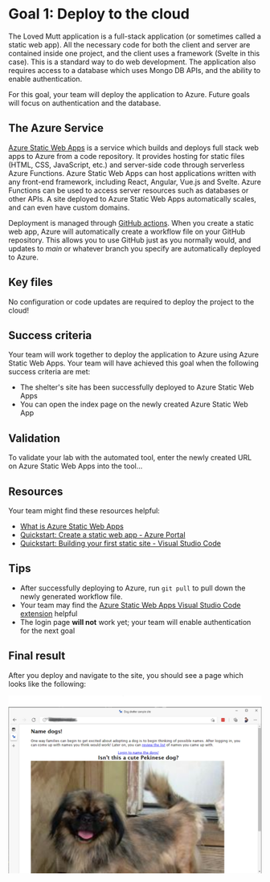 # Goal 1: Deploy to the cloud

The Loved Mutt application is a full-stack application (or sometimes called a static web app). All the necessary code for both the client and server are contained inside one project, and the client uses a framework (Svelte in this case). This is a standard way to do web development. The application also requires access to a database which uses Mongo DB APIs, and the ability to enable authentication.

For this goal, your team will deploy the application to Azure. Future goals will focus on authentication and the database.

## The Azure Service

[Azure Static Web Apps](https://docs.microsoft.com/azure/static-web-apps/overview) is a service which builds and deploys full stack web apps to Azure from a code repository. It provides hosting for static files (HTML, CSS, JavaScript, etc.) and server-side code through serverless Azure Functions. Azure Static Web Apps can host applications written with any front-end framework, including React, Angular, Vue.js and Svelte. Azure Functions can be used to access server resources such as databases or other APIs. A site deployed to Azure Static Web Apps automatically scales, and can even have custom domains.

Deployment is managed through [GitHub actions](https://github.com/features/actions). When you create a static web app, Azure will automatically create a workflow file on your GitHub repository. This allows you to use GitHub just as you normally would, and updates to *main* or whatever branch you specify are automatically deployed to Azure.

## Key files

No configuration or code updates are required to deploy the project to the cloud!

## Success criteria

Your team will work together to deploy the application to Azure using Azure Static Web Apps. Your team will have achieved this goal when the following success criteria are met:

- The shelter's site has been successfully deployed to Azure Static Web Apps
- You can open the index page on the newly created Azure Static Web App

## Validation

To validate your lab with the automated tool, enter the newly created URL on Azure Static Web Apps into the tool...

## Resources

Your team might find these resources helpful:

- [What is Azure Static Web Apps](https://docs.microsoft.com/azure/static-web-apps/overview)
- [Quickstart: Create a static web app - Azure Portal](https://docs.microsoft.com/azure/static-web-apps/get-started-portal?tabs=vanilla-javascript#create-a-static-web-app)
- [Quickstart: Building your first static site - Visual Studio Code](https://docs.microsoft.com/azure/static-web-apps/getting-started?tabs=vanilla-javascript#create-a-static-web-app)

## Tips

- After successfully deploying to Azure, run `git pull` to pull down the newly generated workflow file.
- Your team may find the [Azure Static Web Apps Visual Studio Code extension](https://marketplace.visualstudio.com/items?itemName=ms-azuretools.vscode-azurestaticwebapps) helpful
- The login page **will not** work yet; your team will enable authentication for the next goal

## Final result

After you deploy and navigate to the site, you should see a page which looks like the following:

![Screenshot of the starting page, showing a link to login, a picture of a dog with the heading Isn't this a cute Pekinese dog?](./media/starter-page.png)
